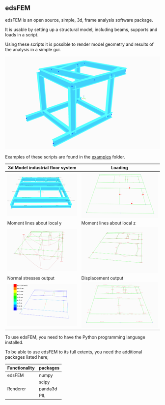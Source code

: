 ## edsFEM

edsFEM is an open source, simple, 3d, frame analysis software package.

It is usable by setting up a structural model, including beams, supports and loads in a script.

Using these scripts it is possible to render model geometry and results of the analysis in a simple gui.

![3d gui](examples/example_industrial_support_3d.png)

Examples of these scripts are found in the [examples](examples/) folder.

|3d Model industrial floor system| Loading |
|---|---|
|![3d floor system](examples/example_industrial_floor_3d.png)|![Loads](examples/example_industrial_floor_loads.png)|
|Moment lines about local y| Moment lines about local z|
|![My](examples/example_industrial_floor_My.png)|![Mz](examples/example_industrial_floor_Mz.png)|
|Normal stresses output| Displacement output |
|![My](examples/example_industrial_floor_sigma_n.png)|![Mz](examples/example_industrial_floor_u.png)|

To use edsFEM, you need to have the Python programming language installed.

To be able to use edsFEM to its full extents, you need the additional packages listed here;

|Functionality|packages|
|---|---|
|edsFEM|numpy|
||scipy|
|Renderer|panda3d|
||PIL|
